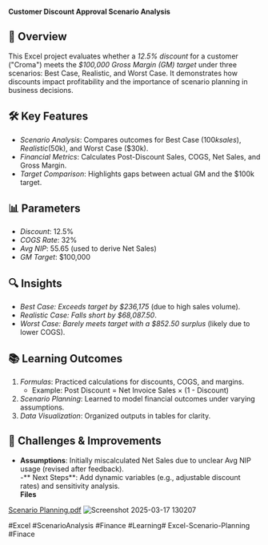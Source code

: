 

**Customer Discount Approval Scenario Analysis**
## 📌 Overview  
This Excel project evaluates whether a *12.5% discount* for a customer ("Croma") meets the *$100,000 Gross Margin (GM) target* under three scenarios: Best Case, Realistic, and Worst Case. It demonstrates how discounts impact profitability and the importance of scenario planning in business decisions.

## 🛠️ Key Features  
- *Scenario Analysis*: Compares outcomes for Best Case ($100k sales), Realistic ($50k), and Worst Case ($30k).  
- *Financial Metrics*: Calculates Post-Discount Sales, COGS, Net Sales, and Gross Margin.  
- *Target Comparison*: Highlights gaps between actual GM and the $100k target.  

## 📊 Parameters  
- *Discount*: 12.5%  
- *COGS Rate*: 32%  
- *Avg NIP*: 55.65 (used to derive Net Sales)  
- *GM Target*: $100,000  

## 🔍 Insights  
- *Best Case: Exceeds target by *$236,175** (due to high sales volume).  
- *Realistic Case: Falls short by *$68,087.50**.  
- *Worst Case: Barely meets target with a *$852.50 surplus** (likely due to lower COGS).  

## 📚 Learning Outcomes  
1. *Formulas*: Practiced calculations for discounts, COGS, and margins.  
   - Example: Post Discount = Net Invoice Sales × (1 - Discount)  
2. *Scenario Planning*: Learned to model financial outcomes under varying assumptions.  
3. *Data Visualization*: Organized outputs in tables for clarity.  

## 🧩 Challenges & Improvements  
- **Assumptions**: Initially miscalculated Net Sales due to unclear Avg NIP usage (revised after feedback).  
-** Next Steps**: Add dynamic variables (e.g., adjustable discount rates) and sensitivity analysis.  
**Files**

[Scenario Planning.pdf](https://github.com/user-attachments/files/19261849/Scenario.Planning.pdf)
![Screenshot 2025-03-17 130207](https://github.com/user-attachments/assets/ae46e072-3e8b-4131-b584-0b64216b1c1f)



 #Excel #ScenarioAnalysis #Finance #Learning# Excel-Scenario-Planning #Finace
